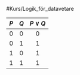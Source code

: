 #Kurs/Logik_för_datavetare 

|$P$|$Q$|$P \lor Q$|
|:---:|:---:|:---:|
|0|0|0|
|0|1|1|
|1|0|1|
|1|1|1|
